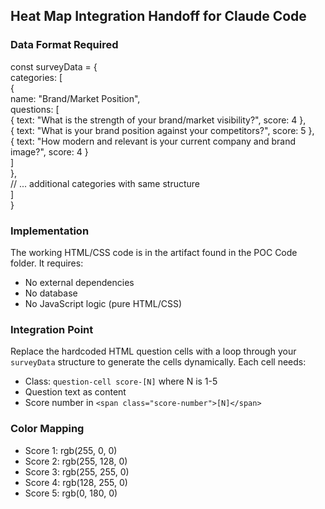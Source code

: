 

## **Heat Map Integration Handoff for Claude Code**

### **Data Format Required**

const surveyData \= {  
  categories: \[  
    {  
      name: "Brand/Market Position",  
      questions: \[  
        { text: "What is the strength of your brand/market visibility?", score: 4 },  
        { text: "What is your brand position against your competitors?", score: 5 },  
        { text: "How modern and relevant is your current company and brand image?", score: 4 }  
      \]  
    },  
    // ... additional categories with same structure  
  \]  
}

### **Implementation**

The working HTML/CSS code is in the artifact found in the POC Code folder. It requires:

* No external dependencies  
* No database  
* No JavaScript logic (pure HTML/CSS)

### **Integration Point**

Replace the hardcoded HTML question cells with a loop through your `surveyData` structure to generate the cells dynamically. Each cell needs:

* Class: `question-cell score-[N]` where N is 1-5  
* Question text as content  
* Score number in `<span class="score-number">[N]</span>`

### **Color Mapping**

* Score 1: rgb(255, 0, 0\)  
* Score 2: rgb(255, 128, 0\)  
* Score 3: rgb(255, 255, 0\)  
* Score 4: rgb(128, 255, 0\)  
* Score 5: rgb(0, 180, 0\)

